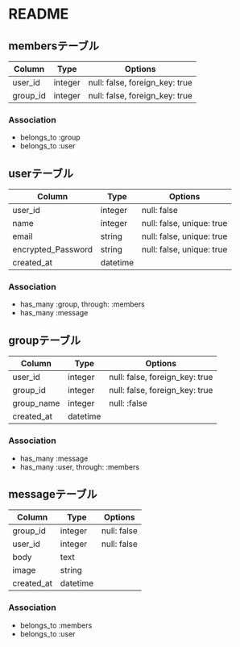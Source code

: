 # README

## membersテーブル

|Column|Type|Options|
|------|----|-------|
|user_id|integer|null: false, foreign_key: true|
|group_id|integer|null: false, foreign_key: true|

### Association
- belongs_to :group
- belongs_to :user


## userテーブル
|Column|Type|Options|
|------|----|-------|
|user_id|integer|null: false|
|name|integer|null: false, unique: true|
|email|string|null: false, unique: true|
|encrypted_Password|string|null: false, unique: true|
|created_at|datetime|
### Association
- has_many :group, through: :members
- has_many :message

## groupテーブル
|Column|Type|Options|
|------|----|-------|
|user_id|integer|null: false, foreign_key: true|
|group_id|integer|null: false, foreign_key: true|
|group_name|integer|null: :false|
|created_at|datetime|

### Association
- has_many :message
- has_many :user, through: :members


## messageテーブル
|Column|Type|Options|
|------|----|-------|
|group_id|integer|null: false|
|user_id|integer|null: false|
|body|text|
|image|string|
|created_at|datetime|

### Association
- belongs_to :members
- belongs_to :user



